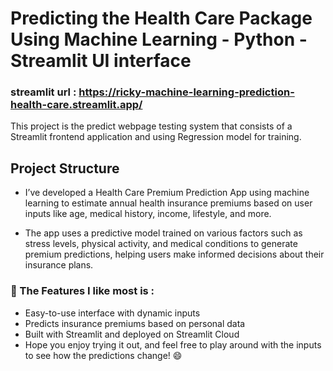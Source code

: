 # Predicting the Health Care Package Using Machine Learning - Python - Streamlit UI interface
### streamlit url : https://ricky-machine-learning-prediction-health-care.streamlit.app/

This project is the predict webpage testing system that consists of a Streamlit frontend application and using Regression model for training.

## Project Structure

* I’ve developed a Health Care Premium Prediction App using machine learning to estimate annual health insurance premiums
based on user inputs like age, medical history, income, lifestyle, and more.

* The app uses a predictive model trained on various factors such as stress levels, physical activity,
and medical conditions to generate premium predictions, helping users make informed decisions about their insurance plans.
  
### 🌟 The Features I like most is :
* Easy-to-use interface with dynamic inputs
* Predicts insurance premiums based on personal data
* Built with Streamlit and deployed on Streamlit Cloud
* Hope you enjoy trying it out, and feel free to play around with the inputs to see how the predictions change! 😄
